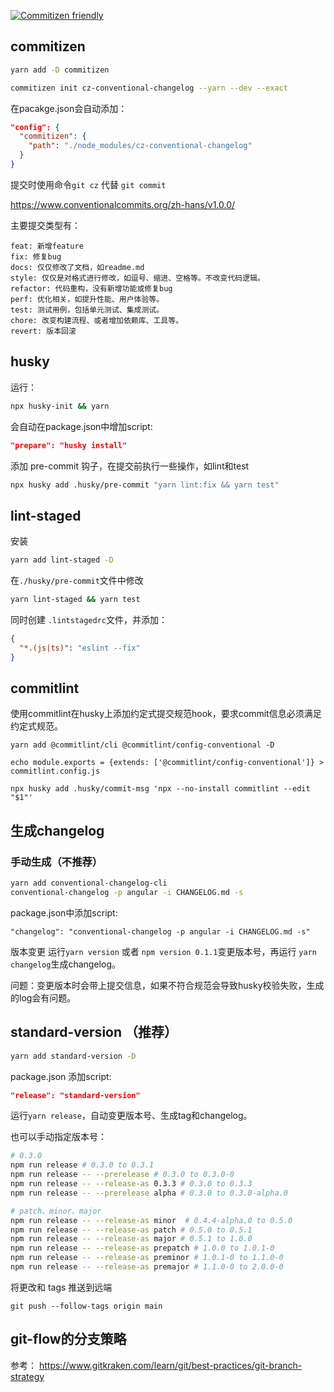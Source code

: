 [![Commitizen friendly](https://img.shields.io/badge/commitizen-friendly-brightgreen.svg)](http://commitizen.github.io/cz-cli/)


## commitizen

```sh
yarn add -D commitizen

commitizen init cz-conventional-changelog --yarn --dev --exact
```

在pacakge.json会自动添加：

```json
"config": {
  "commitizen": {
    "path": "./node_modules/cz-conventional-changelog"
  }
}
```

提交时使用命令`git cz` 代替 `git commit`

https://www.conventionalcommits.org/zh-hans/v1.0.0/

主要提交类型有：

```
feat: 新增feature
fix: 修复bug
docs: 仅仅修改了文档，如readme.md
style: 仅仅是对格式进行修改，如逗号、缩进、空格等。不改变代码逻辑。
refactor: 代码重构，没有新增功能或修复bug
perf: 优化相关，如提升性能、用户体验等。
test: 测试用例，包括单元测试、集成测试。
chore: 改变构建流程、或者增加依赖库、工具等。
revert: 版本回滚
```

## husky

运行：
```sh
npx husky-init && yarn
```

会自动在package.json中增加script:

```json
"prepare": "husky install"
```

添加 pre-commit 钩子，在提交前执行一些操作，如lint和test

```sh
npx husky add .husky/pre-commit "yarn lint:fix && yarn test"
```


## lint-staged

安装
```sh
yarn add lint-staged -D
```

在`./husky/pre-commit`文件中修改

```sh
yarn lint-staged && yarn test
```

同时创建 `.lintstagedrc`文件，并添加：

```json
{
  "*.(js|ts)": "eslint --fix"
}
```

## commitlint

使用commitlint在husky上添加约定式提交规范hook，要求commit信息必须满足约定式规范。

```
yarn add @commitlint/cli @commitlint/config-conventional -D

echo module.exports = {extends: ['@commitlint/config-conventional']} > commitlint.config.js

npx husky add .husky/commit-msg 'npx --no-install commitlint --edit "$1"'
```

## 生成changelog

### 手动生成（不推荐）

``` sh
yarn add conventional-changelog-cli
conventional-changelog -p angular -i CHANGELOG.md -s
```

package.json中添加script:
```
"changelog": "conventional-changelog -p angular -i CHANGELOG.md -s"
```

版本变更 运行`yarn version` 或者 `npm version 0.1.1`变更版本号，再运行 `yarn changelog`生成changelog。

问题：变更版本时会带上提交信息，如果不符合规范会导致husky校验失败，生成的log会有问题。

## standard-version （推荐）

```sh
yarn add standard-version -D
```

package.json 添加script:
```json
"release": "standard-version"
```

运行`yarn release`，自动变更版本号、生成tag和changelog。

也可以手动指定版本号：

```sh
# 0.3.0
npm run release # 0.3.0 to 0.3.1
npm run release -- --prerelease # 0.3.0 to 0.3.0-0
npm run release -- --release-as 0.3.3 # 0.3.0 to 0.3.3
npm run release -- --prerelease alpha # 0.3.0 to 0.3.0-alpha.0

# patch、minor、major
npm run release -- --release-as minor  # 0.4.4-alpha.0 to 0.5.0
npm run release -- --release-as patch # 0.5.0 to 0.5.1
npm run release -- --release-as major # 0.5.1 to 1.0.0
npm run release -- --release-as prepatch # 1.0.0 to 1.0.1-0
npm run release -- --release-as preminor # 1.0.1-0 to 1.1.0-0
npm run release -- --release-as premajor # 1.1.0-0 to 2.0.0-0

```

将更改和 tags 推送到远端

```
git push --follow-tags origin main
```

## git-flow的分支策略

参考：
https://www.gitkraken.com/learn/git/best-practices/git-branch-strategy

